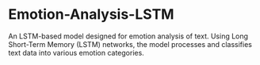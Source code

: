 # Emotion-Analysis-LSTM
An LSTM-based model designed for emotion analysis of text. Using Long Short-Term Memory (LSTM) networks, the model processes and classifies text data into various emotion categories.
